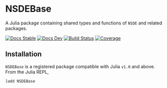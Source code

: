 # NSDEBase

A Julia package containing shared types and functions of `NSDE` and related packages.

[![Docs Stable](https://img.shields.io/badge/docs-stable-blue.svg)](https://antonuccig.github.io/NSDEBase.jl/stable) [![Docs Dev](https://img.shields.io/badge/docs-dev-blue.svg)](https://antonuccig.github.io/NSDEBase.jl/dev) [![Build Status](https://img.shields.io/github/workflow/status/antonuccig/NSDEBase.jl/CI)](https://github.com/antonuccig/NSDEBase.jl/actions) [![Coverage](https://img.shields.io/codecov/c/github/antonuccig/NSDEBase.jl?label=coverage)](https://codecov.io/gh/antonuccig/NSDEBase.jl)

## Installation

`NSDEBase` is a registered package compatible with Julia `v1.0` and above. From the Julia REPL,

```julia
]add NSDEBase
```
